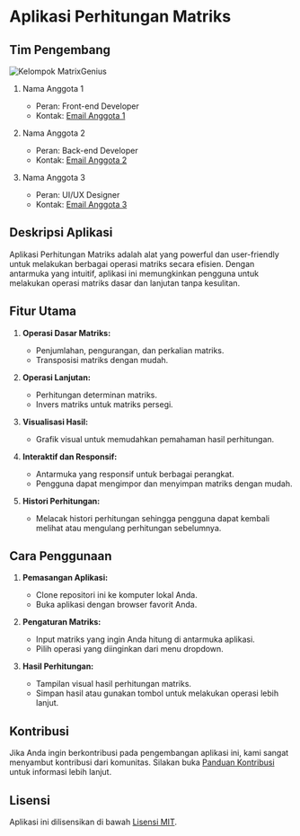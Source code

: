 # Aplikasi Perhitungan Matriks

## Tim Pengembang
![Kelompok MatrixGenius](url_gambar_kelompok)

1. Nama Anggota 1
   - Peran: Front-end Developer
   - Kontak: [Email Anggota 1](mailto:anggota1@example.com)
  
2. Nama Anggota 2
   - Peran: Back-end Developer
   - Kontak: [Email Anggota 2](mailto:anggota2@example.com)
  
3. Nama Anggota 3
   - Peran: UI/UX Designer
   - Kontak: [Email Anggota 3](mailto:anggota3@example.com)

## Deskripsi Aplikasi
Aplikasi Perhitungan Matriks adalah alat yang powerful dan user-friendly untuk melakukan berbagai operasi matriks secara efisien. Dengan antarmuka yang intuitif, aplikasi ini memungkinkan pengguna untuk melakukan operasi matriks dasar dan lanjutan tanpa kesulitan.

## Fitur Utama
1. **Operasi Dasar Matriks:**
   - Penjumlahan, pengurangan, dan perkalian matriks.
   - Transposisi matriks dengan mudah.

2. **Operasi Lanjutan:**
   - Perhitungan determinan matriks.
   - Invers matriks untuk matriks persegi.

3. **Visualisasi Hasil:**
   - Grafik visual untuk memudahkan pemahaman hasil perhitungan.

4. **Interaktif dan Responsif:**
   - Antarmuka yang responsif untuk berbagai perangkat.
   - Pengguna dapat mengimpor dan menyimpan matriks dengan mudah.

5. **Histori Perhitungan:**
   - Melacak histori perhitungan sehingga pengguna dapat kembali melihat atau mengulang perhitungan sebelumnya.

## Cara Penggunaan
1. **Pemasangan Aplikasi:**
   - Clone repositori ini ke komputer lokal Anda.
   - Buka aplikasi dengan browser favorit Anda.

2. **Pengaturan Matriks:**
   - Input matriks yang ingin Anda hitung di antarmuka aplikasi.
   - Pilih operasi yang diinginkan dari menu dropdown.

3. **Hasil Perhitungan:**
   - Tampilan visual hasil perhitungan matriks.
   - Simpan hasil atau gunakan tombol untuk melakukan operasi lebih lanjut.

## Kontribusi
Jika Anda ingin berkontribusi pada pengembangan aplikasi ini, kami sangat menyambut kontribusi dari komunitas. Silakan buka [Panduan Kontribusi](CONTRIBUTING.md) untuk informasi lebih lanjut.

## Lisensi
Aplikasi ini dilisensikan di bawah [Lisensi MIT](LICENSE).
